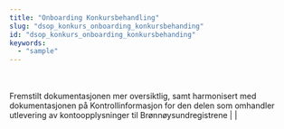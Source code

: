 ```yaml
---
title: "Onboarding Konkursbehandling"
slug: "dsop_konkurs_onboarding_konkursbehanding"
id: "dsop_konkurs_onboarding_konkursbehanding"
keywords:
  - "sample"
---
```


<br ><br >Fremstilt dokumentasjonen mer oversiktlig, samt harmonisert med dokumentasjonen på Kontrollinformasjon for den delen som omhandler utlevering av kontoopplysninger til Brønnøysundregistrene  |  |
